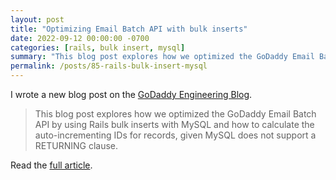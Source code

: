 ```yaml
---
layout: post
title: "Optimizing Email Batch API with bulk inserts"
date: 2022-09-12 00:00:00 -0700
categories: [rails, bulk insert, mysql]
summary: "This blog post explores how we optimized the GoDaddy Email Batch API by using Rails bulk inserts with MySQL and how to calculate the auto-incrementing IDs for records, given MySQL does not support a RETURNING clause."
permalink: /posts/85-rails-bulk-insert-mysql
---
```


I wrote a new blog post on the [GoDaddy Engineering Blog](https://www.godaddy.com/engineering/2022/09/12/rails-bulk-insert-mysql/).

> This blog post explores how we optimized the GoDaddy Email Batch API by using Rails bulk inserts with MySQL and how to calculate the auto-incrementing IDs for records, given MySQL does not support a RETURNING clause.

Read the [full article](https://www.godaddy.com/engineering/2022/09/12/rails-bulk-insert-mysql/).

